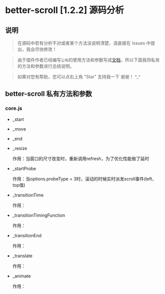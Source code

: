 better-scroll [1.2.2] 源码分析
===========================
## 说明
>  在源码中若有分析不对或者某个方法没说明清楚，请直接在 Issues 中提出，我会尽快修改！

>  由于插件作者已经编写`公有`的使用方法和参数写成[文档](https://ustbhuangyi.github.io/better-scroll/doc/options.html "better-scroll 最新文档")，所以下面我将私有的方法和参数进行总结说明。

>  如果对您有帮助，您可以点右上角 "Star" 支持我一下 谢谢！ ^_^

## better-scroll 私有方法和参数

### core.js

* _start

* _move

* _end

* _resize
	
	作用：当窗口的尺寸改变时，重新调用refresh，为了优化性能做了延时

* _startProbe
	
	作用：当options.probeType = 3时，滚动的时候实时派发scroll事件(left、top值)
	
* _transitionTime

	作用：

* _transitionTimingFunction

	作用：

* _transitionEnd

	作用：

* _translate

	作用：

* _animate

	作用：
